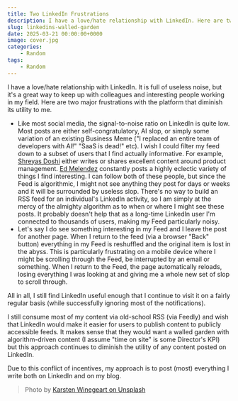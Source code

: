 ```yaml
---
title: Two LinkedIn Frustrations
description: I have a love/hate relationship with LinkedIn. Here are two of my biggest frustrations with the platform.
slug: linkedins-walled-garden
date: 2025-03-21 00:00:00+0000
image: cover.jpg
categories:
    - Random
tags:
    - Random
---
```


I have a love/hate relationship with LinkedIn. It is full of useless noise, but
it's a great way to keep up with colleagues and interesting people working in my
field. Here are two major frustrations with the platform that diminish its
utility to me.

- Like most social media, the signal-to-noise ratio on LinkedIn is quite low.
  Most posts are either self-congratulatory, AI slop, or simply some variation
  of an existing Business Meme ("I replaced an entire team of developers with
  AI!" "SaaS is dead!" etc). I wish I could filter my feed down to a subset of
  users that I find actually informative. For example, [Shreyas
  Doshi](https://www.linkedin.com/in/shreyasdoshi/) either writes or shares
  excellent content around product management. [Ed
  Melendez](https://www.linkedin.com/in/edwardmelendez/) constantly posts a
  highly eclectic variety of things I find interesting. I can follow both of
  these people, but since the Feed is algorithmic, I might not see anything they
  post for days or weeks and it will be surrounded by useless slop. There's no
  way to build an RSS feed for an individual's LinkedIn
  activity, so I am simply at the mercy of the almighty algorithm as to when or
  where I might see these posts. It probably doesn't help that as a long-time
  LinkedIn user I'm connected to thousands of users, making my Feed particularly
  noisy.
- Let's say I do see something interesting in my Feed and I leave the post for
  another page. When I return to the feed (via a browser "Back" button)
  everything in my Feed is reshuffled and the original item is lost in the
  abyss. This is particularly frustrating on a
  mobile device where I might be scrolling through the Feed, be interrupted by
  an email or something. When I return to the Feed, the page automatically
  reloads, losing everything I was looking at and giving me a whole new set of
  slop to scroll through.

All in all, I still find LinkedIn useful enough that I continue to visit it on a
fairly regular basis (while successfully ignoring most of the notifications).

I still consume most of my content via old-school RSS (via Feedly) and wish that
LinkedIn would make it easier for users to publish content to publicly
accessible feeds. It makes sense that they would want a walled garden with
algorithm-driven content (I assume "time on site" is some Director's KPI) but
this approach continues to diminish the utility of any content posted on
LinkedIn.

Due to this conflict of incentives, my approach is to post (most) everything I
write both on LinkedIn and on my blog.

> Photo by [Karsten Winegeart on Unsplash](https://unsplash.com/photos/dramatic-mountains-under-a-cloudy-moody-sky-9DyNN_Yz2yk?utm_content=creditShareLink&utm_medium=referral&utm_source=unsplash)
      
